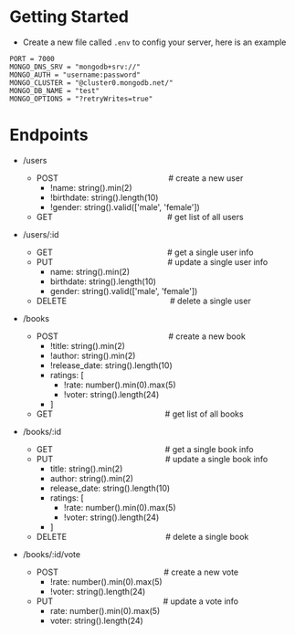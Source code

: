 # Getting Started
- Create a new file called `.env` to config your server, here is an example
```
PORT = 7000
MONGO_DNS_SRV = "mongodb+srv://"
MONGO_AUTH = "username:password"
MONGO_CLUSTER = "@cluster0.mongodb.net/"
MONGO_DB_NAME = "test"
MONGO_OPTIONS = "?retryWrites=true"
```


# Endpoints
- /users
    - POST &nbsp;&nbsp;&nbsp;&nbsp;&nbsp;&nbsp;&nbsp;&nbsp;&nbsp;&nbsp;&nbsp;&nbsp;&nbsp;&nbsp;&nbsp;&nbsp;&nbsp;&nbsp;&nbsp;&nbsp;&nbsp;&nbsp;&nbsp;&nbsp;&nbsp;&nbsp;&nbsp;&nbsp;&nbsp;&nbsp;&nbsp;&nbsp;&nbsp;&nbsp;&nbsp;&nbsp;&nbsp;&nbsp;&nbsp;&nbsp;&nbsp;&nbsp;&nbsp;&nbsp;&nbsp;&nbsp;&nbsp; # create a new user
        - !name: string().min(2)
        - !birthdate: string().length(10)
        - !gender: string().valid(['male', 'female'])
    - GET &nbsp;&nbsp;&nbsp;&nbsp;&nbsp;&nbsp;&nbsp;&nbsp;&nbsp;&nbsp;&nbsp;&nbsp;&nbsp;&nbsp;&nbsp;&nbsp;&nbsp;&nbsp;&nbsp;&nbsp;&nbsp;&nbsp;&nbsp;&nbsp;&nbsp;&nbsp;&nbsp;&nbsp;&nbsp;&nbsp;&nbsp;&nbsp;&nbsp;&nbsp;&nbsp;&nbsp;&nbsp;&nbsp;&nbsp;&nbsp;&nbsp;&nbsp;&nbsp;&nbsp;&nbsp;&nbsp;&nbsp;&nbsp;&nbsp; # get list of all users
        
- /users/:id
    - GET &nbsp;&nbsp;&nbsp;&nbsp;&nbsp;&nbsp;&nbsp;&nbsp;&nbsp;&nbsp;&nbsp;&nbsp;&nbsp;&nbsp;&nbsp;&nbsp;&nbsp;&nbsp;&nbsp;&nbsp;&nbsp;&nbsp;&nbsp;&nbsp;&nbsp;&nbsp;&nbsp;&nbsp;&nbsp;&nbsp;&nbsp;&nbsp;&nbsp;&nbsp;&nbsp;&nbsp;&nbsp;&nbsp;&nbsp;&nbsp;&nbsp;&nbsp;&nbsp;&nbsp;&nbsp;&nbsp;&nbsp;&nbsp;&nbsp; # get a single user info
    - PUT &nbsp;&nbsp;&nbsp;&nbsp;&nbsp;&nbsp;&nbsp;&nbsp;&nbsp;&nbsp;&nbsp;&nbsp;&nbsp;&nbsp;&nbsp;&nbsp;&nbsp;&nbsp;&nbsp;&nbsp;&nbsp;&nbsp;&nbsp;&nbsp;&nbsp;&nbsp;&nbsp;&nbsp;&nbsp;&nbsp;&nbsp;&nbsp;&nbsp;&nbsp;&nbsp;&nbsp;&nbsp;&nbsp;&nbsp;&nbsp;&nbsp;&nbsp;&nbsp;&nbsp;&nbsp;&nbsp;&nbsp;&nbsp;&nbsp; # update a single user info
        - name: string().min(2)
        - birthdate: string().length(10)
        - gender: string().valid(['male', 'female'])
    - DELETE &nbsp;&nbsp;&nbsp;&nbsp;&nbsp;&nbsp;&nbsp;&nbsp;&nbsp;&nbsp;&nbsp;&nbsp;&nbsp;&nbsp;&nbsp;&nbsp;&nbsp;&nbsp;&nbsp;&nbsp;&nbsp;&nbsp;&nbsp;&nbsp;&nbsp;&nbsp;&nbsp;&nbsp;&nbsp;&nbsp;&nbsp;&nbsp;&nbsp;&nbsp;&nbsp;&nbsp;&nbsp;&nbsp;&nbsp;&nbsp;&nbsp;&nbsp;&nbsp;&nbsp; # delete a single user

- /books
    - POST &nbsp;&nbsp;&nbsp;&nbsp;&nbsp;&nbsp;&nbsp;&nbsp;&nbsp;&nbsp;&nbsp;&nbsp;&nbsp;&nbsp;&nbsp;&nbsp;&nbsp;&nbsp;&nbsp;&nbsp;&nbsp;&nbsp;&nbsp;&nbsp;&nbsp;&nbsp;&nbsp;&nbsp;&nbsp;&nbsp;&nbsp;&nbsp;&nbsp;&nbsp;&nbsp;&nbsp;&nbsp;&nbsp;&nbsp;&nbsp;&nbsp;&nbsp;&nbsp;&nbsp;&nbsp;&nbsp;&nbsp; # create a new book
        - !title: string().min(2)
        - !author: string().min(2)
        - !release_date: string().length(10)
        - ratings: [
            - !rate: number().min(0).max(5)
            - !voter: string().length(24)
        - ]
    - GET &nbsp;&nbsp;&nbsp;&nbsp;&nbsp;&nbsp;&nbsp;&nbsp;&nbsp;&nbsp;&nbsp;&nbsp;&nbsp;&nbsp;&nbsp;&nbsp;&nbsp;&nbsp;&nbsp;&nbsp;&nbsp;&nbsp;&nbsp;&nbsp;&nbsp;&nbsp;&nbsp;&nbsp;&nbsp;&nbsp;&nbsp;&nbsp;&nbsp;&nbsp;&nbsp;&nbsp;&nbsp;&nbsp;&nbsp;&nbsp;&nbsp;&nbsp;&nbsp;&nbsp;&nbsp;&nbsp;&nbsp;&nbsp; # get list of all books

- /books/:id
    - GET &nbsp;&nbsp;&nbsp;&nbsp;&nbsp;&nbsp;&nbsp;&nbsp;&nbsp;&nbsp;&nbsp;&nbsp;&nbsp;&nbsp;&nbsp;&nbsp;&nbsp;&nbsp;&nbsp;&nbsp;&nbsp;&nbsp;&nbsp;&nbsp;&nbsp;&nbsp;&nbsp;&nbsp;&nbsp;&nbsp;&nbsp;&nbsp;&nbsp;&nbsp;&nbsp;&nbsp;&nbsp;&nbsp;&nbsp;&nbsp;&nbsp;&nbsp;&nbsp;&nbsp;&nbsp;&nbsp;&nbsp;&nbsp; # get a single book info
    - PUT &nbsp;&nbsp;&nbsp;&nbsp;&nbsp;&nbsp;&nbsp;&nbsp;&nbsp;&nbsp;&nbsp;&nbsp;&nbsp;&nbsp;&nbsp;&nbsp;&nbsp;&nbsp;&nbsp;&nbsp;&nbsp;&nbsp;&nbsp;&nbsp;&nbsp;&nbsp;&nbsp;&nbsp;&nbsp;&nbsp;&nbsp;&nbsp;&nbsp;&nbsp;&nbsp;&nbsp;&nbsp;&nbsp;&nbsp;&nbsp;&nbsp;&nbsp;&nbsp;&nbsp;&nbsp;&nbsp;&nbsp;&nbsp; # update a single book info
        - title: string().min(2)
        - author: string().min(2)
        - release_date: string().length(10)
        - ratings: [
            - !rate: number().min(0).max(5)
            - !voter: string().length(24)
        - ]
    - DELETE &nbsp;&nbsp;&nbsp;&nbsp;&nbsp;&nbsp;&nbsp;&nbsp;&nbsp;&nbsp;&nbsp;&nbsp;&nbsp;&nbsp;&nbsp;&nbsp;&nbsp;&nbsp;&nbsp;&nbsp;&nbsp;&nbsp;&nbsp;&nbsp;&nbsp;&nbsp;&nbsp;&nbsp;&nbsp;&nbsp;&nbsp;&nbsp;&nbsp;&nbsp;&nbsp;&nbsp;&nbsp;&nbsp;&nbsp;&nbsp;&nbsp;&nbsp; # delete a single book

- /books/:id/vote
    - POST &nbsp;&nbsp;&nbsp;&nbsp;&nbsp;&nbsp;&nbsp;&nbsp;&nbsp;&nbsp;&nbsp;&nbsp;&nbsp;&nbsp;&nbsp;&nbsp;&nbsp;&nbsp;&nbsp;&nbsp;&nbsp;&nbsp;&nbsp;&nbsp;&nbsp;&nbsp;&nbsp;&nbsp;&nbsp;&nbsp;&nbsp;&nbsp;&nbsp;&nbsp;&nbsp;&nbsp;&nbsp;&nbsp;&nbsp;&nbsp;&nbsp;&nbsp;&nbsp;&nbsp;&nbsp; # create a new vote
        - !rate: number().min(0).max(5)
        - !voter: string().length(24)
    - PUT &nbsp;&nbsp;&nbsp;&nbsp;&nbsp;&nbsp;&nbsp;&nbsp;&nbsp;&nbsp;&nbsp;&nbsp;&nbsp;&nbsp;&nbsp;&nbsp;&nbsp;&nbsp;&nbsp;&nbsp;&nbsp;&nbsp;&nbsp;&nbsp;&nbsp;&nbsp;&nbsp;&nbsp;&nbsp;&nbsp;&nbsp;&nbsp;&nbsp;&nbsp;&nbsp;&nbsp;&nbsp;&nbsp;&nbsp;&nbsp;&nbsp;&nbsp;&nbsp;&nbsp;&nbsp;&nbsp;&nbsp; # update a vote info
        - rate: number().min(0).max(5)
        - voter: string().length(24)
